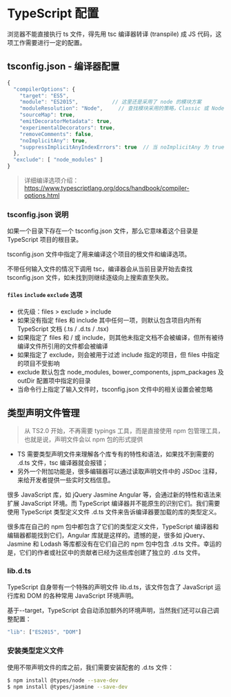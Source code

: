# TypeScript 配置

浏览器不能直接执行 ts 文件，得先用 tsc 编译器转译 (transpile) 成 JS 代码，这项工作需要进行一定的配置。

## tsconfig.json - 编译器配置

```js
{
  "compilerOptions": {
    "target": "ES5",
    "module": "ES2015",           // 这里还是采用了 node 的模块方案
    "moduleResolution": "Node",     // 查找模块采用的策略，Classic 或 Node
    "sourceMap": true,
    "emitDecoratorMetadata": true,
    "experimentalDecorators": true,
    "removeComments": false,
    "noImplicitAny": true,
    "suppressImplicitAnyIndexErrors": true  // 当 noImplicitAny 为 true 时，不报 implicit index errors
  },
  "exclude": [ "node_modules" ]
}
```

> 详细编译选项介绍：https://www.typescriptlang.org/docs/handbook/compiler-options.html

### tsconfig.json 说明

如果一个目录下存在一个 tsconfig.json 文件，那么它意味着这个目录是 TypeScript 项目的根目录。

tsconfig.json 文件中指定了用来编译这个项目的根文件和编译选项。

不带任何输入文件的情况下调用 tsc，编译器会从当前目录开始去查找 tsconfig.json 文件，如未找到则继续逐级向上搜索直至失败。

#### `files` `include` `exclude` 选项

* 优先级：files > exclude > include
* 如果没有指定 files 和 include 其中任何一项，则默认包含项目内所有 TypeScript 文档 (.ts / .d.ts / .tsx)
* 如果指定了 files 和 / 或 include，则其他未指定文档不会被编译，但所有被待编译文件所引用的文件都会被编译
* 如果指定了 exclude，则会被用于过滤 include 指定的项目，但 files 中指定的项目不受影响
* exclude 默认包含 node_modules, bower_components, jspm_packages 及 outDir 配置项中指定的目录
* 当命令行上指定了输入文件时，tsconfig.json 文件中的相关设置会被忽略


## 类型声明文件管理

> 从 TS2.0 开始，不再需要 typings 工具，而是直接使用  npm 包管理工具，也就是说，声明文件会以  npm 包的形式提供

* TS 需要类型声明文件来理解各个库专有的特性和语法，如果找不到需要的 .d.ts 文件，tsc 编译器就会报错；
* 另外一个附加功能是，很多编辑器可以通过读取声明文件中的 JSDoc 注释，来给开发者提供一些实时文档信息。

很多 JavaScript 库，如 jQuery Jasmine Angular 等，会通过新的特性和语法来扩展 JavaScript 环境。而 TypeScript 编译器并不能原生的识别它们。我们需要使用 TypeScript 类型定义文件 .d.ts 文件来告诉编译器要加载的库的类型定义。

很多库在自己的 npm 包中都包含了它们的类型定义文件，TypeScript 编译器和编辑器都能找到它们，Angular 库就是这样的。遗憾的是，很多如 jQuery、Jasmine 和 Lodash 等库都没有在它们自己的 npm 包中包含 .d.ts 文件。幸运的是，它们的作者或社区中的贡献者已经为这些库创建了独立的 .d.ts 文件。

### lib.d.ts

TypeScript 自身带有一个特殊的声明文件 lib.d.ts，该文件包含了 JavaScript 运行库和 DOM 的各种常用 JavaScript 环境声明。

基于--target，TypeScript 会自动添加额外的环境声明，当然我们还可以自己调整配置：

```js
"lib": ["ES2015", "DOM"]
```

### 安装类型定义文件

使用不带声明文件的库之前，我们需要安装配套的 .d.ts 文件：

```bash
$ npm install @types/node --save-dev
$ npm install @types/jasmine --save-dev
```
